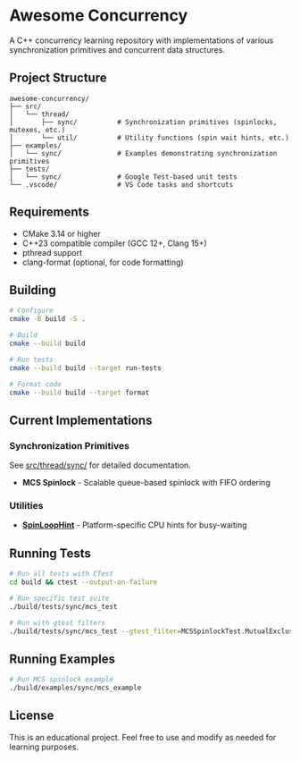 # Awesome Concurrency

A C++ concurrency learning repository with implementations of various synchronization primitives and concurrent data structures.

## Project Structure

```
awesome-concurrency/
├── src/
│   └── thread/
│       ├── sync/          # Synchronization primitives (spinlocks, mutexes, etc.)
│       └── util/          # Utility functions (spin wait hints, etc.)
├── examples/
│   └── sync/              # Examples demonstrating synchronization primitives
├── tests/
│   └── sync/              # Google Test-based unit tests
└── .vscode/               # VS Code tasks and shortcuts
```

## Requirements

- CMake 3.14 or higher
- C++23 compatible compiler (GCC 12+, Clang 15+)
- pthread support
- clang-format (optional, for code formatting)

## Building

```bash
# Configure
cmake -B build -S .

# Build
cmake --build build

# Run tests
cmake --build build --target run-tests

# Format code
cmake --build build --target format
```

## Current Implementations

### Synchronization Primitives

See [src/thread/sync/](src/thread/sync/) for detailed documentation.

- **MCS Spinlock** - Scalable queue-based spinlock with FIFO ordering

### Utilities

- **[SpinLoopHint](src/thread/util/spin_wait.hpp)** - Platform-specific CPU hints for busy-waiting

## Running Tests

```bash
# Run all tests with CTest
cd build && ctest --output-on-failure

# Run specific test suite
./build/tests/sync/mcs_test

# Run with gtest filters
./build/tests/sync/mcs_test --gtest_filter=MCSSpinlockTest.MutualExclusion
```

## Running Examples

```bash
# Run MCS spinlock example
./build/examples/sync/mcs_example
```

## License

This is an educational project. Feel free to use and modify as needed for learning purposes.
